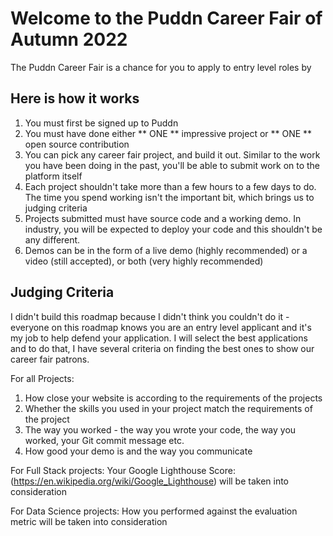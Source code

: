 # Welcome to the Puddn Career Fair of Autumn 2022 
The Puddn Career Fair is a chance for you to apply to entry level roles by 

## Here is how it works 

1) You must first be signed up to Puddn 
2) You must have done either ** ONE ** impressive project or ** ONE ** open source contribution 
3) You can pick any career fair project, and build it out. Similar to the work you have been doing in the past, you'll be able to submit work on to the platform itself
4) Each project shouldn't take more than a few hours to a few days to do. The time you spend working isn't the important bit, which brings us to judging criteria 
5) Projects submitted must have source code and a working demo. In industry, you will be expected to deploy your code and this shouldn't be any different.
6) Demos can be in the form of a live demo (highly recommended) or a video (still accepted), or both (very highly recommended)

## Judging Criteria 

I didn't build this roadmap because I didn't think you couldn't do it - everyone on this roadmap knows you are an entry level applicant and it's my job to help defend your application. 
I will select the best applications and to do that, I have several criteria on finding the best ones to show our career fair patrons. 

For all Projects: 
1) How close your website is according to the requirements of the projects
2) Whether the skills you used in your project match the requirements of the project
3) The way you worked - the way you wrote your code, the way you worked, your Git commit message etc. 
4) How good your demo is and the way you communicate

For Full Stack projects: 
Your Google Lighthouse Score: (https://en.wikipedia.org/wiki/Google_Lighthouse) will be taken into consideration 

For Data Science projects: 
How you performed against the evaluation metric will be taken into consideration 
